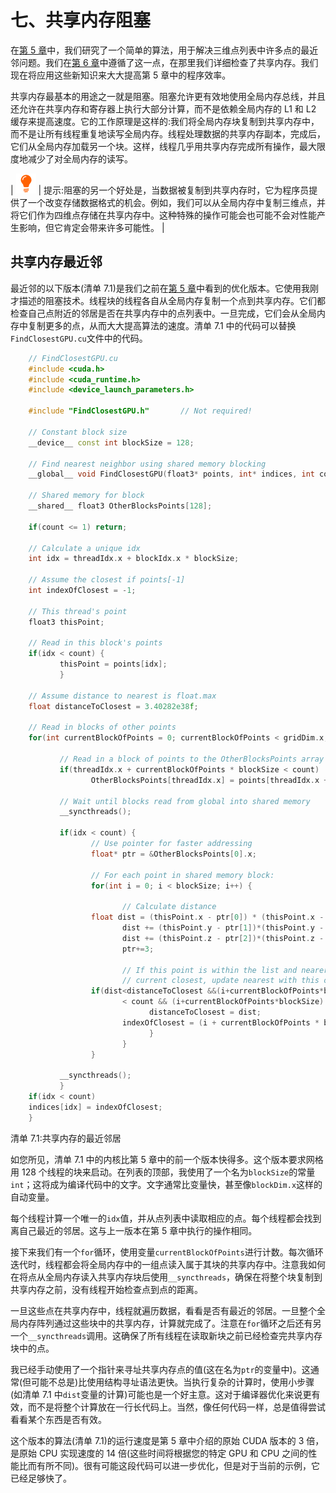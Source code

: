 # 七、共享内存阻塞

在[第 5 章](05.html#Listing5_1)中，我们研究了一个简单的算法，用于解决三维点列表中许多点的最近邻问题。我们在[第 6 章](06.html#_Chapter_6_)中遵循了这一点，在那里我们详细检查了共享内存。我们现在将应用这些新知识来大大提高第 5 章中的程序效率。

共享内存最基本的用途之一就是阻塞。阻塞允许更有效地使用全局内存总线，并且还允许在共享内存和寄存器上执行大部分计算，而不是依赖全局内存的 L1 和 L2 缓存来提高速度。它的工作原理是这样的:我们将全局内存块复制到共享内存中，而不是让所有线程重复地读写全局内存。线程处理数据的共享内存副本，完成后，它们从全局内存加载另一个块。这样，线程几乎用共享内存完成所有操作，最大限度地减少了对全局内存的读写。

| ![](img/tip.png) | 提示:阻塞的另一个好处是，当数据被复制到共享内存时，它为程序员提供了一个改变存储数据格式的机会。例如，我们可以从全局内存中复制三维点，并将它们作为四维点存储在共享内存中。这种特殊的操作可能会也可能不会对性能产生影响，但它肯定会带来许多可能性。 |

## 共享内存最近邻

最近邻的以下版本(清单 7.1)是我们之前在[第 5 章](05.html#Listing5_1)中看到的优化版本。它使用我刚才描述的阻塞技术。线程块的线程各自从全局内存复制一个点到共享内存。它们都检查自己点附近的邻居是否在共享内存中的点列表中。一旦完成，它们会从全局内存中复制更多的点，从而大大提高算法的速度。清单 7.1 中的代码可以替换`FindClosestGPU.cu`文件中的代码。

```cpp
    // FindClosestGPU.cu
    #include <cuda.h>
    #include <cuda_runtime.h>
    #include <device_launch_parameters.h>

    #include "FindClosestGPU.h"       // Not required!

    // Constant block size
    __device__ const int blockSize = 128;

    // Find nearest neighbor using shared memory blocking
    __global__ void FindClosestGPU(float3* points, int* indices, int count) {

    // Shared memory for block
    __shared__ float3 OtherBlocksPoints[128];

    if(count <= 1) return;

    // Calculate a unique idx
    int idx = threadIdx.x + blockIdx.x * blockSize;

    // Assume the closest if points[-1]
    int indexOfClosest = -1;

    // This thread's point
    float3 thisPoint;

    // Read in this block's points
    if(idx < count) {
           thisPoint = points[idx];
           }

    // Assume distance to nearest is float.max
    float distanceToClosest = 3.40282e38f;

    // Read in blocks of other points
    for(int currentBlockOfPoints = 0; currentBlockOfPoints < gridDim.x; currentBlockOfPoints++) {

           // Read in a block of points to the OtherBlocksPoints array
           if(threadIdx.x + currentBlockOfPoints * blockSize < count)
                  OtherBlocksPoints[threadIdx.x] = points[threadIdx.x + (currentBlockOfPoints * blockSize)];

           // Wait until blocks read from global into shared memory
           __syncthreads();

           if(idx < count) {
                  // Use pointer for faster addressing
                  float* ptr = &OtherBlocksPoints[0].x;

                  // For each point in shared memory block:
                  for(int i = 0; i < blockSize; i++) {

                         // Calculate distance
                  float dist = (thisPoint.x - ptr[0]) * (thisPoint.x - ptr[0]);
                         dist += (thisPoint.y - ptr[1])*(thisPoint.y - ptr[1]);
                         dist += (thisPoint.z - ptr[2])*(thisPoint.z - ptr[2]);
                         ptr+=3;

                         // If this point is within the list and nearer than the
                         // current closest, update nearest with this one:
                  if(dist<distanceToClosest &&(i+currentBlockOfPoints*blockSize)
                         < count && (i+currentBlockOfPoints*blockSize) != idx) {
                               distanceToClosest = dist;
                         indexOfClosest = (i + currentBlockOfPoints * blockSize);
                               }
                         }
                  }

           __syncthreads();
           }
    if(idx < count)
    indices[idx] = indexOfClosest;
    }

```

清单 7.1:共享内存的最近邻居

如您所见，清单 7.1 中的内核比第 5 章中的前一个版本快得多。这个版本要求网格用 128 个线程的块来启动。在列表的顶部，我使用了一个名为`blockSize`的常量`int`；这将成为编译代码中的文字。文字通常比变量快，甚至像`blockDim.x`这样的自动变量。

每个线程计算一个唯一的`idx`值，并从点列表中读取相应的点。每个线程都会找到离自己最近的邻居。这与上一版本在第 5 章中执行的操作相同。

接下来我们有一个`for`循环，使用变量`currentBlockOfPoints`进行计数。每次循环迭代时，线程都会将全局内存中的一组点读入属于其块的共享内存中。注意我如何在将点从全局内存读入共享内存块后使用`__syncthreads`，确保在将整个块复制到共享内存之前，没有线程开始检查点到点的距离。

一旦这些点在共享内存中，线程就遍历数据，看看是否有最近的邻居。一旦整个全局内存阵列通过这些块中的共享内存，计算就完成了。注意在`for`循环之后还有另一个`__syncthreads`调用。这确保了所有线程在读取新块之前已经检查完共享内存块中的点。

我已经手动使用了一个指针来寻址共享内存点的值(这在名为`ptr`的变量中)。这通常(但可能不总是)比使用结构寻址语法更快。当执行复杂的计算时，使用小步骤(如清单 7.1 中`dist`变量的计算)可能也是一个好主意。这对于编译器优化来说更有效，而不是将整个计算放在一行长代码上。当然，像任何代码一样，总是值得尝试看看某个东西是否有效。

这个版本的算法(清单 7.1)的运行速度是第 5 章中介绍的原始 CUDA 版本的 3 倍，是原始 CPU 实现速度的 14 倍(这些时间将根据您的特定 GPU 和 CPU 之间的性能比而有所不同)。很有可能这段代码可以进一步优化，但是对于当前的示例，它已经足够快了。